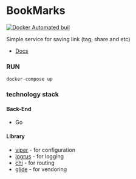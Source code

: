 # BookMarks

[![Docker Automated buil](https://img.shields.io/docker/automated/jrottenberg/ffmpeg.svg)](https://hub.docker.com/r/batazor/go-bookmarks/)

Simple service for saving link (tag, share and etc)

- [Docs](https://documenter.getpostman.com/view/95030/go-bookmarks/6n7Srf9)

### RUN

```
docker-compose up
```

### technology stack

#### Back-End

* Go

#### Library

+ [viper](github.com/spf13/viper) - for configuration
+ [logrus](github.com/Sirupsen/logrus) - for logging
+ [chi](github.com/pressly/chi) - for routing
+ [glide](github.com/Masterminds/glide) - for vendoring
